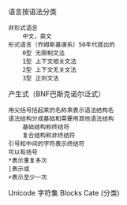 语言按语法分类

    非形式语言
        中文，英文
    形式语言（乔姆斯基谱系）50年代提出的
        0型 无限制文法
        1型 上下文相关文法
        2型 上下文无关文法
        3型 正则文法

产生式（BNF巴斯克诺尔泛式）

    用尖括号括起来的名称来表示语法结构名
    语法结构分成基础和需要用其他语法结构
        基础结构称终结符
        复合结构称非终结符
    引号和中间的字符表示终结符
    可以有括号
    *表示重复多次
    |表示或
    +表示至少一次


Unicode 字符集 Blocks Cate (分类)